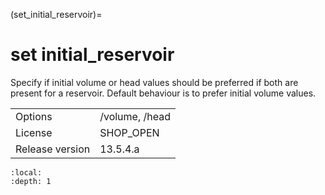 (set_initial_reservoir)=
# set initial_reservoir
Specify if initial volume or head values should be preferred if both are present for a reservoir. Default behaviour is to prefer initial volume values.

|   |   |
|---|---|
|Options|/volume, /head|
|License|SHOP_OPEN|
|Release version|13.5.4.a|

```{contents}
:local:
:depth: 1
```





